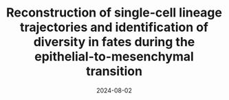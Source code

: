 ---
title: "Reconstruction of single-cell lineage trajectories and identification of diversity in fates during the epithelial-to-mesenchymal transition"
collection: publications
link: 'https://www.pnas.org/doi/abs/10.1073/pnas.2406842121'
date: 2024-08-02
venue: 'Proceedings of the National Academy of Sciences of the United States of America'
authors: 'Yu-Chen Cheng, Yun Zhang, Shubham Tripathi, B. V. Harshavardhan, Mohit Kumar Jolly, Geoffrey Schiebinger, Herbert Levine, Thomas O. McDonald, and Franziska Michor'
---